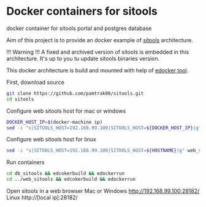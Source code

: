 # Docker containers for sitools
docker container for sitools portal and postgres database

Aim of this project is to provide an docker example of [sitools](https://github.com/SITools2/SITools2-core) architecture. 

!!! Warning !!! A fixed and archived version of sitools is embedded in this architecture. It's up to you tu update sitools binaries version.

This docker architecture is build and mounted with help of [edocker tool](https://github.com/pamtrak06/edocker).

First, download source 
```bash
git clone https://github.com/pamtrak06/sitools.git
cd sitools
```

Configure web sitools host for mac or windows
```bash
DOCKER_HOST_IP=$(docker-machine ip)
sed -i "s|SITOOLS_HOST=192.168.99.100|SITOOLS_HOST=${DOCKER_HOST_IP}|g" web_sitools/edcoker.cfg
```

Configure web sitools host for linux
```bash
sed -i "s|SITOOLS_HOST=192.168.99.100|SITOOLS_HOST=${HOSTNAME}|g" web_sitools/edcoker.cfg
```

Run containers
```bash
cd db_sitools && edcokerbuild && edockerrun
cd ../web_sitools && edcokerbuild && edockerrun
```

Open sitools in a web browser
Mac or Windows
http://192.168.99.100:28182/
Linux
http://[local ip]:28182/


